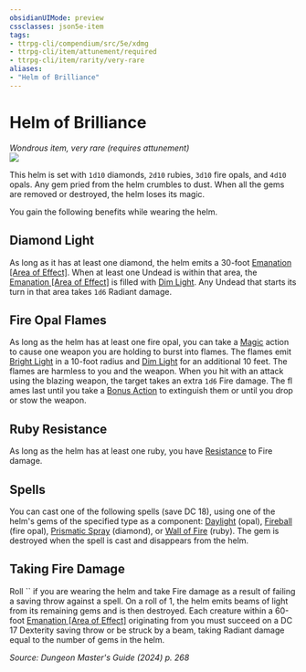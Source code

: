 ```yaml
---
obsidianUIMode: preview
cssclasses: json5e-item
tags:
- ttrpg-cli/compendium/src/5e/xdmg
- ttrpg-cli/item/attunement/required
- ttrpg-cli/item/rarity/very-rare
aliases: 
- "Helm of Brilliance"
---
```

# Helm of Brilliance
*Wondrous item, very rare (requires attunement)*  
![](Mechanics/items/img/helm-of-brilliance.webp#right)


This helm is set with `1d10` diamonds, `2d10` rubies, `3d10` fire opals, and `4d10` opals. Any gem pried from the helm crumbles to dust. When all the gems are removed or destroyed, the helm loses its magic.

You gain the following benefits while wearing the helm.

## Diamond Light

As long as it has at least one diamond, the helm emits a 30-foot [Emanation [Area of Effect]](Mechanics/rules/variant-rules/emanation-area-of-effect-xphb.md). When at least one Undead is within that area, the [Emanation [Area of Effect]](Mechanics/rules/variant-rules/emanation-area-of-effect-xphb.md) is filled with [Dim Light](Mechanics/rules/variant-rules/dim-light-xphb.md). Any Undead that starts its turn in that area takes `1d6` Radiant damage.

## Fire Opal Flames

As long as the helm has at least one fire opal, you can take a [Magic](Mechanics/rules/actions.md#Magic) action to cause one weapon you are holding to burst into flames. The flames emit [Bright Light](Mechanics/rules/variant-rules/bright-light-xphb.md) in a 10-foot radius and [Dim Light](Mechanics/rules/variant-rules/dim-light-xphb.md) for an additional 10 feet. The flames are harmless to you and the weapon. When you hit with an attack using the blazing weapon, the target takes an extra `1d6` Fire damage. The fl ames last until you take a [Bonus Action](Mechanics/rules/variant-rules/bonus-action-xphb.md) to extinguish them or until you drop or stow the weapon.

## Ruby Resistance

As long as the helm has at least one ruby, you have [Resistance](Mechanics/rules/variant-rules/resistance-xphb.md) to Fire damage.

## Spells

You can cast one of the following spells (save DC 18), using one of the helm's gems of the specified type as a component: [Daylight](Mechanics/spells/daylight-xphb.md) (opal), [Fireball](Mechanics/spells/fireball-xphb.md) (fire opal), [Prismatic Spray](Mechanics/spells/prismatic-spray-xphb.md) (diamond), or [Wall of Fire](Mechanics/spells/wall-of-fire-xphb.md) (ruby). The gem is destroyed when the spell is cast and disappears from the helm.

## Taking Fire Damage

Roll `` if you are wearing the helm and take Fire damage as a result of failing a saving throw against a spell. On a roll of 1, the helm emits beams of light from its remaining gems and is then destroyed. Each creature within a 60-foot [Emanation [Area of Effect]](Mechanics/rules/variant-rules/emanation-area-of-effect-xphb.md) originating from you must succeed on a DC 17 Dexterity saving throw or be struck by a beam, taking Radiant damage equal to the number of gems in the helm.

*Source: Dungeon Master's Guide (2024) p. 268*